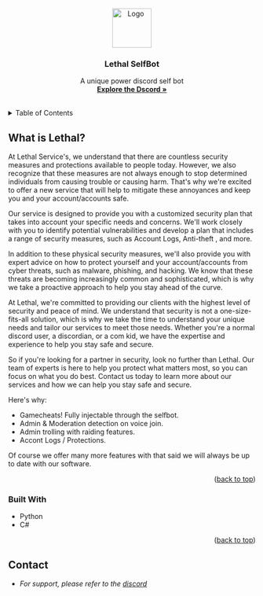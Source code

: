 <a name="readme-top"></a>


<!-- PROJECT LOGO -->
<br />
<div align="center">
  <a href="https://github.com/othneildrew/Best-README-Template">
    <img src="https://cdn.discordapp.com/attachments/1045896845785829385/1051985021625434153/Untitled_Artwork.png" alt="Logo" width="80" height="80">
  </a>

  <h3 align="center">Lethal SelfBot</h3>

  <p align="center">
    A unique power discord self bot
    <br />
    <a href="https://discord.gg/lethals"><strong>Explore the Dscord »</strong></a>
    <br />
    <br />
  </p>
</div>


<!-- TABLE OF CONTENTS -->
<details>
  <summary>Table of Contents</summary>
  <ol>
    <li>
      <a href="#about-the-project">About The Project</a>
      <ul>
        <li><a href="#built-with">Built With</a></li>
      </ul>
    </li>
  </ol>
</details>

<!-- ABOUT THE PROJECT -->
## What is Lethal?

At Lethal Service's, we understand that there are countless security measures and protections available to people today. However, we also recognize that these measures are not always enough to stop determined individuals from causing trouble or causing harm. That's why we're excited to offer a new service that will help to mitigate these annoyances and keep you and your account/accounts safe.

Our service is designed to provide you with a customized security plan that takes into account your specific needs and concerns. We'll work closely with you to identify potential vulnerabilities and develop a plan that includes a range of security measures, such as Account Logs, Anti-theft , and more.

In addition to these physical security measures, we'll also provide you with expert advice on how to protect yourself and your account/accounts from cyber threats, such as malware, phishing, and hacking. We know that these threats are becoming increasingly common and sophisticated, which is why we take a proactive approach to help you stay ahead of the curve.

At Lethal, we're committed to providing our clients with the highest level of security and peace of mind. We understand that security is not a one-size-fits-all solution, which is why we take the time to understand your unique needs and tailor our services to meet those needs. Whether you're a normal discord user, a discordian, or a com kid, we have the expertise and experience to help you stay safe and secure.

So if you're looking for a partner in security, look no further than Lethal. Our team of experts is here to help you protect what matters most, so you can focus on what you do best. Contact us today to learn more about our services and how we can help you stay safe and secure.

Here's why:
* Gamecheats! Fully injectable through the selfbot.
* Admin & Moderation detection on voice join.
* Admin trolling with raiding features.
* Accont Logs / Protections.

Of course we offer many more features with that said we will always be up to date with our software.


<p align="right">(<a href="#readme-top">back to top</a>)</p>


### Built With

* Python
* C#

<p align="right">(<a href="#readme-top">back to top</a>)</p>

<!-- CONTACT -->
## Contact

* _For support, please refer to the [discord](https://discord.gg/lethals)_

